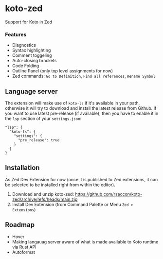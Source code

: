 # koto-zed
Support for Koto in Zed

### Features
- Diagnostics
- Syntax highlighting
- Comment toggeling
- Auto-closing brackets
- Code Folding
- Outline Panel (only top level assignments for now)
- Zed commands: `Go to Definition`, `Find all references`, `Rename Symbol`

## Language server
The extension will make use of `koto-ls` if it's available in your path, otherwise it will try to download and install the latest release from Github. If you want to use latest pre-release (if available), then you have
to enable it in the `lsp` section of your `settings.json`:
```
"lsp": {
  "koto-ls": {
    "settings": {
      "pre_release": true
    }
  }
}
```

## Installation
As Zed Dev Extension for now (once it is published to Zed extensions, it can be selected to be installed right from within the editor).
1. Download and unzip koto-zed: https://github.com/rsaccon/koto-zed/archive/refs/heads/main.zip
2. Install Dev Extension (from Command Palette or Menu `Zed > Extensions`)

## Roadmap
- Hover
- Making langauag server aware of what is made available to Koto runtime via Rust API
- Autoformat

